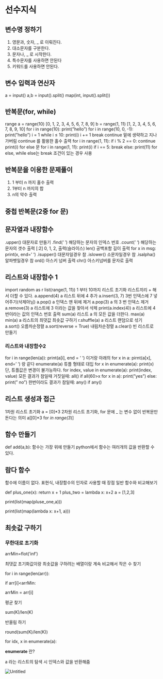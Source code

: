 # 선수지식

## 변수명 정하기
1. 영문과, 숫자, _ 로 이뤄진다.
2. 대소문자를 구분한다.
3. 문자나, _ 로 시작한다.
4. 특수문자를 사용하면 안된다
5. 키워드를 사용하면 안된다.

## 변수 입력과 연산자
a = input()
a,b = input().split()
map(int, input().split())

## 반복문(for, while)
range
a = range(10)  [0, 1, 2, 3, 4, 5, 6, 7, 8, 9]
b = range(1, 11) [1, 2, 3, 4, 5, 6, 7, 8, 9, 10]
for i in range(10):
print(”hello”)
for i in range(10, 0, -1):
print(”hello”)
i = 1
while i ≤ 10:
print(i)
i += 1
break
continue 밑에 생략하고 지나가버림
continue 를 활용한 홀수 출력
for i in range(1, 11):
if i % 2 == 0:
continue
print(i)
for else 문
for i in range(1, 11):
print(i)
if i == 5:
break
else:
print(11)
for else, while else는 break 조건이 있는 경우 사용

## 반복문을 이용한 문제풀이
1. 1 부터 n 까지 홀수 출력
2. 1부터 n 까지의 합
3. n의 약수 출력

## 중첩 반복문(2중 for 문)

## 문자열과 내장함수
.upper() 대문자로 만들기
.find(’ ’) 해당하는 문자의 인덱스 번호
.count(’ ‘) 해당하는 문자의 갯수 출력
[:2] 0, 1, 2, 출력(슬라이스)
len() 공백포함 길이 출력
for x in msg:
print(x, end=’ ‘)
.isupper() 대문자일경우 참
.islower() 소문자일경우 참
.isalpha() 알파벳일경우 참
ord() 아스키 넘버 출력
chr() 아스키넘버를 문자로 출력

## 리스트와 내장함수 1
import random as r
list(range(1, 11))
1 부터 10까지 리스트 초기화
리스트끼리 + 해서 더할 수 있다.
a.append(4) a 리스트 뒤에 4 추가
a.insert(3, 7) 3번 인덱스에 7 넣어주기(삭제아님)
a.pop() a 인덱스 맨 뒤에 제거
a.pop(3) a 의 3 번 인덱스 제거
a.remove(3) a 리스트에 3 이라는 값을 찾아서 삭제
print(a.index(4)) a 리스트에 4번이라는 값의 인덱스 번호 출력
sum(a) 리스트 a 의 모든 값을 더한다.
max(a)
min(a)
a 리스트의 최댓값 최솟값 구하기
r.shuffle(a) a 리스트 랜덤으로 섞기
a.sort() 오름차순정렬
a.sort(reverse = True) 내림차순정렬
a.clear() 빈 리스트로 만들기

### 리스트와 내장함수2
for i in range(len(a)):
print(a[i], end = ‘ ‘)
이거랑
아래의
for x in a:
pirnt(a[x], end=’ ‘)
랑 같다
enumerate(a) 튜플 형태로 대입
for x in enumerate(a):
print(x)
단, 튜플값은 변경이 불가능하다.
for index, value in enumerate(a):
print(index, value)
모든 결과가 참일때 거짓일때: all()
if all(60>x for x in a):
print(”yes”)
else:
print(” no”)
한번이라도 결과가 참일때: any()
if any()

## 리스트 생성과 접근
1차원 리스트 초기화
a = [0]*3
2차원 리스트 초기화, for 문에 _ 는 변수 없이 반복문만 돈다는 의미
a[[0]*3 for *in range(3*)]

## 함수 만들기
def add(a,b):
함수는 가장 위에 만들기
python에서 함수는 여러개의 값을 반환할 수 있다.

## 람다 함수
함수에 이름이 없다.
표현식, 내장함수의 인자로 사용할 때 장점
일반 함수와 비교해보기

def plus_one(x):
return x + 1
plus_two = lambda x: x+2
a = [1,2,3]

print(list(map(pluse_one,a)))

print(list(map(lambda x: x+1, a)))


## 최솟값 구하기

### 무한대로 초기화

arrMin=flot(’inf’)

최댓값 초기화값이랑 최솟값을 구하려는 배열이랑 계속 비교해서 작은 수 찾기 

for i in range(len(arr)):

if arr[i]<arrMin:

arrMin = arr[i]

평균 찾기

sum(K)/len(K)

반올림 하기

round(sum(K)/len(K))

for idx, x in enumerate(a):

**enumerate** 란?

a 라는 리스트의 탐색 시 인덱스와 값을 반환해줌

![Untitled](https://s3-us-west-2.amazonaws.com/secure.notion-static.com/af36eb56-9f35-4e4c-88c1-e016dbc2f930/Untitled.png)
